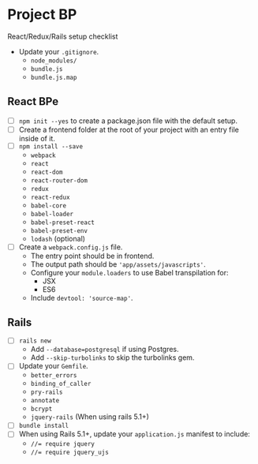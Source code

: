 # Project BP
React/Redux/Rails setup checklist

* Update your `.gitignore`.
    * `node_modules/`
    * `bundle.js`
    * `bundle.js.map`

## React BPe
* [ ] `npm init --yes` to create a package.json file with the default setup.
* [ ] Create a frontend folder at the root of your project with an entry file inside of it.
* [ ] `npm install --save`
  * `webpack`
  * `react`
  * `react-dom`
  * `react-router-dom`
  * `redux`
  * `react-redux`
  * `babel-core`
  * `babel-loader`
  * `babel-preset-react`
  * `babel-preset-env`
  * `lodash` (optional)
* [ ] Create a `webpack.config.js` file.
  * The entry point should be in frontend.
  * The output path should be `'app/assets/javascripts'`.
  * Configure your `module.loaders` to use Babel transpilation for:
    * JSX
    * ES6
  * Include `devtool: 'source-map'`.

<!-- npm install:

react
react-dom
react-redux
react-router-dom
redux
redux-logger (if you need it)
redux-thunk
webpack
babel-core
babel-loader
babel-preset-es2015
babel-preset-react -->

## Rails
* [ ] `rails new`
  * Add `--database=postgresql` if using Postgres.
  * Add `--skip-turbolinks` to skip the turbolinks gem.
* [ ] Update your `Gemfile`.
  * `better_errors`
  * `binding_of_caller`
  * `pry-rails`
  * `annotate`
  * `bcrypt`
  * `jquery-rails` (When using rails 5.1+)
* [ ] `bundle install`
* [ ] When using Rails 5.1+, update your `application.js` manifest to include: 
  * `//= require jquery`
  * `//= require jquery_ujs`